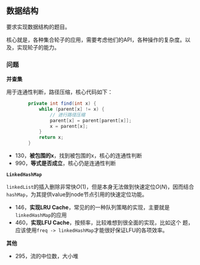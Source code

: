 ## 数据结构

要求实现数据结构的题目。

核心就是，各种集合轮子的应用，需要考虑他们的API，各种操作的复杂度。以及，实现轮子的能力。

### 问题

**并查集**

用于连通性判断，路径压缩，核心代码如下：

```java
        private int find(int x) {
            while (parent[x] != x) {
                // 进行路径压缩
                parent[x] = parent[parent[x]];
                x = parent[x];
            }
            return x;
        }
```

- 130，**被包围的x**，找到被包围的x，核心的连通性判断
- 990，**等式是否成立**，核心仍是连通性判断

**`LinkedHashMap`**

`linkedList`的插入删除非常快$O(1)$，但是本身无法做到快速定位$O(N)$，因而结合`hashMap`，为其提供value到node节点引用的快速定位功能。

- 146，**实现LRU Cache**，常见的的一种队列策略的实现，主要就是`linkedHashMap`的应用
- 460，**实现LFU Cache**，按频率，比较难想到很全面的实现，比如这个 题，应该使用`freq -> linkedHashMap`才能很好保证LFU的各项效率。

**其他**

- 295，流的中位数，大小堆